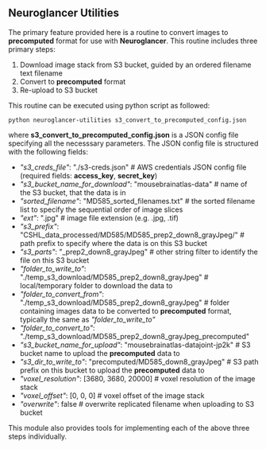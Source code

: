 ## Neuroglancer Utilities

The primary feature provided here is a routine to convert images to **precomputed** format for use with **Neuroglancer**. 
This routine includes three primary steps:

1. Download image stack from S3 bucket, guided by an ordered filename text filename
2. Convert to **precomputed** format
3. Re-upload to S3 bucket

This routine can be executed using python script as followed:
```
python neuroglancer-utilities s3_convert_to_precomputed_config.json
```
where **s3_convert_to_precomputed_config.json** is a JSON config file specifying all the necesssary parameters.
The JSON config file is structured with the following fields:

+	*"s3_creds_file"*: "./s3-creds.json"  # AWS credentials JSON config file (required fields: **access_key**, **secret_key**)
+	*"s3_bucket_name_for_download"*: "mousebrainatlas-data"  # name of the S3 bucket, that the data is in
+	*"sorted_filename"*: "MD585_sorted_filenames.txt"  # the sorted filename list to specify the sequential order of image slices
+	*"ext"*: ".jpg"  # image file extension (e.g. .jpg, .tif)
+	*"s3_prefix"*: "CSHL_data_processed/MD585/MD585_prep2_down8_grayJpeg/"  #  path prefix to specify where the data is on this S3 bucket
+	*"s3_parts"*: "_prep2_down8_grayJpeg"  # other string filter to identify the file on this S3 bucket
+	*"folder_to_write_to"*: "./temp_s3_download/MD585_prep2_down8_grayJpeg"  # local/temporary folder to download the data to
+	*"folder_to_convert_from"*: "./temp_s3_download/MD585_prep2_down8_grayJpeg"  # folder containing images data to be converted to **precomputed** format, typically the same as *"folder_to_write_to"* 
+	*"folder_to_convert_to"*: "./temp_s3_download/MD585_prep2_down8_grayJpeg_precomputed"
+	*"s3_bucket_name_for_upload"*: "mousebrainatlas-datajoint-jp2k"  # S3 bucket name to upload the **precomputed** data to
+	*"s3_dir_to_write_to"*: "precomputed/MD585_down8_grayJpeg"  # S3 path prefix on this bucket to upload the **precomputed** data to
+	*"voxel_resolution"*: [3680, 3680, 20000]  # voxel resolution of the image stack
+	*"voxel_offset"*: [0, 0, 0]  # voxel offset of the image stack
+	*"overwrite"*: false  # overwrite replicated filename when uploading to S3 bucket

This module also provides tools for implementing each of the above three steps individually. 